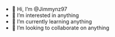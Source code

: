 - 👋 Hi, I’m @Jimmynz97
- 👀 I’m interested in anything
- 🌱 I’m currently learning anything
- 💞️ I’m looking to collaborate on anything


<!---
Jimmynz97/Jimmynz97 is a ✨ special ✨ repository because its `README.md` (this file) appears on your GitHub profile.
You can click the Preview link to take a look at your changes.
--->
